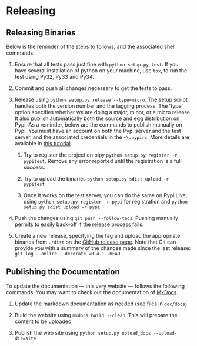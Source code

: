 # Releasing 

## Releasing Binaries

Below is the reminder of the steps to follows, and the associated shell commands:

1. Ensure that all tests pass just fine with `python setup.py test`. If you have several installation of python on your
   machine, use `tox`, to run the test using Py32, Py33 and Py34.

1. Commit and push all changes necessary to get the tests to pass.

1. Release using `python setup.py release --type=micro`. The setup script handles 
   both the version number and the tagging process. The 'type' option specifies 
   whether we are doing a major, minor, or a micro release. It also publish automatically both the 
   source and egg distribution on Pypi. As a reminder, below are the commands to publish manually on Pypi. You must have an 
   account on both the Pypi server and the test server, and the associated credentials in the `~\.pypirc`. More details are
   available in [this tutorial](http://peterdowns.com/posts/first-time-with-pypi.html).

    1. Try to register the project on pipy `python setup.py register -r pypitest`. Remove any error
       reported until the registration is a full success.

    1. Try to upload the binaries `python setup.py sdist upload -r pypitest`

    1. Once it works on the test server, you can do the same on Pypi Live, using `python setup.py register -r pypi`
       for registration and `python setup.py sdist upload -r pypi`

1. Push the changes using `git push --follow-tags`. Pushing manually permits 
   to easily back-off if the release process fails.

1. Create a new release, specifying the tag and upload the appropriate binaries
   from `./dist` on the [GitHub release page](https://github.com/fchauvel/flap/releases). Note that Git can provide you with a summary of the changes made since the last release: `git log --online --decorate v0.4.1..HEAD`

## Publishing the Documentation

To update the documentation &mdash; this very website &mdash; follows the following commands. You may want to check out
the documentation of [MkDocs](http://www.mkdocs.org/).

1. Update the markdown documentation as needed (see files in `doc/docs`)

1. Build the website using `mkdocs build --clean`. This will prepare the content to be uploaded

1. Publish the web site using `python setup.py upload_docs --upload-dir=site`
